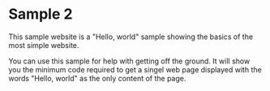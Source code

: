 ﻿# Sample 2

This sample website is a "Hello, world" sample showing the basics of the most simple website.

You can use this sample for help with getting off the ground. It will show you the minimum
code required to get a singel web page displayed with the words "Hello, world" as the only
content of the page.
